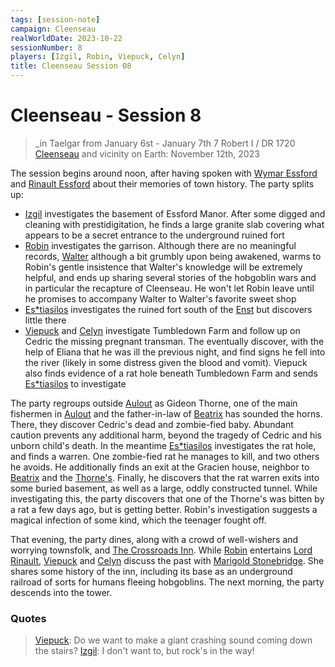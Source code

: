 ```yaml
---
tags: [session-note]
campaign: Cleenseau
realWorldDate: 2023-10-22
sessionNumber: 8
players: [Izgil, Robin, Viepuck, Celyn]
title: Cleenseau Session 08
---
```


# Cleenseau - Session 8
>_in Taelgar from January 6st - January 7th
>7 Robert I / DR 1720
>[Cleenseau](<../../../gazetteer/greater-sembara/sembara/barony-of-aveil/cleenseau-region/cleenseau/cleenseau.md>) and vicinity
>on Earth: November 12th, 2023

The session begins around noon, after having spoken with [Wymar Essford](<../../../people/sembarans/wymar-essford.md>) and [Rinault Essford](<../../../people/sembarans/rinault-essford.md>) about their memories of town history. The party splits up:

* [Izgil](<../../../people/pcs/cleenseau/izgil-moonseeker.md>) investigates the basement of Essford Manor. After some digged and cleaning with prestidigitation, he finds a large granite slab covering what appears to be a secret entrance to the underground ruined fort
* [Robin](<../../../people/pcs/cleenseau/robin-of-abenfyrd.md>) investigates the garrison. Although there are no meaningful records, [Walter](<../../../people/sembarans/walter-of-cleenseau.md>) although a bit grumbly upon being awakened, warms to Robin's gentle insistence that Walter's knowledge will be extremely helpful, and ends up sharing several stories of the hobgoblin wars and in particular the recapture of Cleenseau. He won't let Robin leave until he promises to accompany Walter to Walter's favorite sweet shop
* [Es*tiasilos](<../../../people/pcs/cleenseau/estiasilos.md>) investigates the ruined fort south of the [Enst](<../../../gazetteer/greater-sembara/rivers/wistel-enst-watershed/enst.md>) but discovers little there
* [Viepuck](<../../../people/pcs/cleenseau/viepuck.md>) and [Celyn](<../../../people/pcs/cleenseau/celyn.md>) investigate Tumbledown Farm and follow up on Cedric the missing pregnant transman. The eventually discover, with the help of Eliana that he was ill the previous night, and find signs he fell into the river (likely in some distress given the blood and vomit). Viepuck also finds evidence of a rat hole beneath Tumbledown Farm and sends [Es*tiasilos](<../../../people/pcs/cleenseau/estiasilos.md>) to investigate

The party regroups outside [Aulout](<../../../gazetteer/greater-sembara/sembara/barony-of-aveil/cleenseau-region/aulout.md>) as Gideon Thorne, one of the main fishermen in [Aulout](<../../../gazetteer/greater-sembara/sembara/barony-of-aveil/cleenseau-region/aulout.md>) and the father-in-law of [Beatrix](<../../../people/sembarans/beatrix-of-cleenseau.md>) has sounded the horns. There, they discover Cedric's dead and zombie-fied baby. Abundant caution prevents any additional harm, beyond the tragedy of Cedric and his unborn child's death.  In the meantime [Es*tiasilos](<../../../people/pcs/cleenseau/estiasilos.md>) investigates the rat hole, and finds a warren. One zombie-fied rat he manages to kill, and two others he avoids. He additionally finds an exit at the Gracien house, neighbor to [Beatrix](<../../../people/sembarans/beatrix-of-cleenseau.md>) and the [Thorne's](<../../../people/sembarans/jon-thorne.md>). Finally, he discovers that the rat warren exits into some buried basement, as well as a large, oddly constructed tunnel. While investigating this, the party discovers that one of the Thorne's was bitten by a rat a few days ago, but is getting better. Robin's investigation suggests a magical infection of some kind, which the teenager fought off.

That evening, the party dines, along with a crowd of well-wishers and worrying townsfolk, and [The Crossroads Inn](<../../../gazetteer/greater-sembara/sembara/barony-of-aveil/cleenseau-region/cleenseau/the-crossroads-inn.md>). While [Robin](<../../../people/pcs/cleenseau/robin-of-abenfyrd.md>) entertains [Lord Rinault](<../../../people/sembarans/rinault-essford.md>), [Viepuck](<../../../people/pcs/cleenseau/viepuck.md>) and [Celyn](<../../../people/pcs/cleenseau/celyn.md>) discuss the past with [Marigold Stonebridge](<../../../people/halflings/marigold-stonebridge.md>). She shares some history of the inn, including its base as an underground railroad of sorts for humans fleeing hobgoblins. The next morning, the party descends into the tower. 


 

### Quotes

>[Viepuck](<../../../people/pcs/cleenseau/viepuck.md>): Do we want to make a giant crashing sound coming down the stairs?
   [Izgil](<../../../people/pcs/cleenseau/izgil-moonseeker.md>): I don't want to, but rock's in the way!

